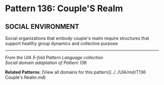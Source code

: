 # Pattern 136: Couple'S Realm

## SOCIAL ENVIRONMENT

Social organizations that embody couple's realm require structures that support healthy group dynamics and collective purpose.

---

*From the UIA 5-fold Pattern Language collection*  
*Social domain adaptation of Pattern 136*

**Related Patterns**: [View all domains for this pattern](../../UIA/md/T136 Couple's Realm.md)